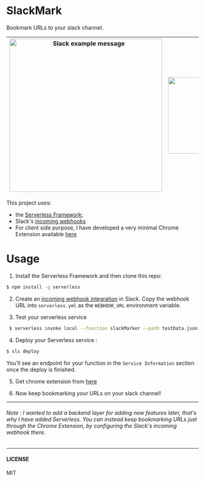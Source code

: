 # SlackMark

Bookmark URLs to your slack channel.

| <img width="400" alt="Slack example message" src="https://user-images.githubusercontent.com/16336390/85766330-925d6c80-b734-11ea-811d-864eddfa394d.png"> | <img width="600" height="200" alt="Slack example message" src="https://user-images.githubusercontent.com/16336390/85767123-51198c80-b735-11ea-94a0-c09a8a85ff2e.png"> |
|:---:|:---:|



This project uses:

- the [Serverless Framework](https://serverless.com/);
- Slack's [incoming webhooks](https://api.slack.com/incoming-webhooks)
- For client side purpose, I have developed a very minimal Chrome Extension available [here](https://github.com/nileshprasad137/slackMark-chromeExtension)

# Usage

1. Install the Serverless Framework and then clone this repo:

  ```bash
  $ npm install -g serverless
  ```
2. Create an [incoming webhook integration](https://my.slack.com/services/new/incoming-webhook/) in Slack. Copy the webhook URL into `serverless.yml` as the `WEBHOOK_URL` environment variable.


3. Test your serverless service
 
 ```bash
  $ serverless invoke local --function slackMarker --path testData.json
  ```
4. Deploy your Serverless service :

  ```bash
  $ sls deploy
  ```
   You'll see an endpoint for your function in the `Service Information` section once the deploy is finished.
   
5. Get chrome extension from [here](https://github.com/nileshprasad137/slackMark-chromeExtension)

6. Now keep bookmarking your URLs on your slack channel!   
   
 -----------------------------------------------
 
 ###### Note : I wanted to add a backend layer for adding new features later, that's why I have added Serverless. You can instead keep bookmarking URLs just through the Chrome Extension, by configuring the Slack's incoming webhook there. 
 
 -------------------------
 
 #### LICENSE
 MIT
 
   
